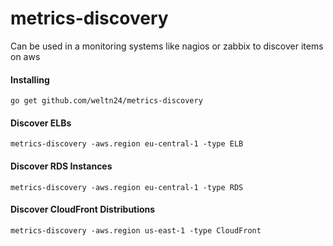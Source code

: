 # metrics-discovery
Can be used in a monitoring systems like nagios or zabbix to discover items on aws 

#### Installing
	go get github.com/weltn24/metrics-discovery

#### Discover ELBs
	
	metrics-discovery -aws.region eu-central-1 -type ELB

#### Discover RDS Instances

	metrics-discovery -aws.region eu-central-1 -type RDS

#### Discover CloudFront Distributions

	metrics-discovery -aws.region us-east-1 -type CloudFront